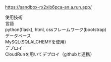 https://sandbox-rx2xib6pca-an.a.run.app/

使用技術<br>
言語<br>
python(flask), html, cssフレームワーク(bootstrap)<br>
データベース<br>
MySQL(SQLALCHEMYを使用）<br>
デプロイ<br>
CloudRunを用いてデプロイ（githubと連携）<br>
